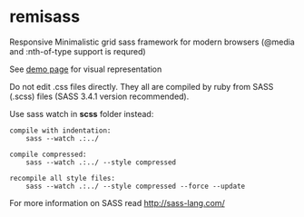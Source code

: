 remisass
========

Responsive Minimalistic grid sass framework for modern browsers
(@media and :nth-of-type support is requred)

See <a href="http://work.wellagain.lt/remisass/">demo page</a> for visual representation


Do not edit .css files directly. They all are compiled by ruby from SASS (.scss) files (SASS 3.4.1 version recommended).


Use sass watch in **scss** folder instead:

	compile with indentation:
		sass --watch .:../

	compile compressed:
		sass --watch .:../ --style compressed

	recompile all style files:
		sass --watch .:../ --style compressed --force --update


For more information on SASS read http://sass-lang.com/
